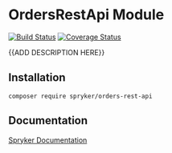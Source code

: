 # OrdersRestApi Module
[![Build Status](https://travis-ci.org/spryker/orders-rest-api.svg)](https://travis-ci.org/spryker/orders-rest-api)
[![Coverage Status](https://coveralls.io/repos/github/spryker/orders-rest-api/badge.svg)](https://coveralls.io/github/spryker/orders-rest-api)

{{ADD DESCRIPTION HERE}}

## Installation

```
composer require spryker/orders-rest-api
```

## Documentation

[Spryker Documentation](https://academy.spryker.com/developing_with_spryker/module_guide/modules.html)
